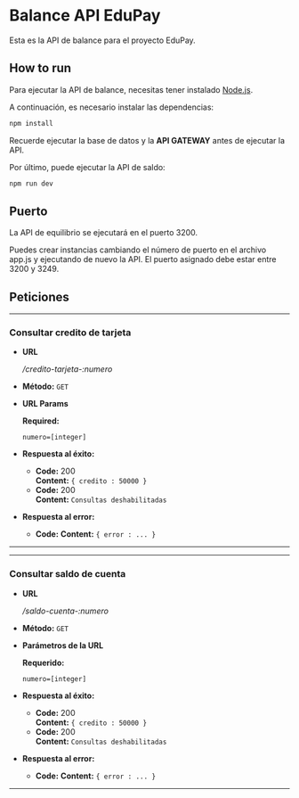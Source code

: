 # Balance API EduPay

Esta es la API de balance para el proyecto EduPay.

## How to run

Para ejecutar la API de balance, necesitas tener instalado [Node.js](https://nodejs.org/en/).

A continuación, es necesario instalar las dependencias:

```bash
npm install
```

Recuerde ejecutar la base de datos y la **API GATEWAY** antes de ejecutar la API.

Por último, puede ejecutar la API de saldo:

```bash
npm run dev
```

## Puerto

La API de equilibrio se ejecutará en el puerto 3200.

Puedes crear instancias cambiando el número de puerto en el archivo app.js y ejecutando de nuevo la API. El puerto asignado debe estar entre 3200 y 3249.

## Peticiones

---

### **Consultar credito de tarjeta**
* **URL**

  _/credito-tarjeta-:numero_

* **Método:**
  `GET`
  
*  **URL Params**

   **Required:**
 
   `numero=[integer]`

* **Respuesta al éxito:**

  * **Code:** 200 <br />
    **Content:** `{ credito : 50000 }`
  * **Code:** 200 <br />
    **Content:** `Consultas deshabilitadas`
 
* **Respuesta al error:**
  * **Code:** 
    **Content:** `{ error : ... }`
---

---

### **Consultar saldo de cuenta**
* **URL**

  _/saldo-cuenta-:numero_

* **Método:**
  `GET`
  
*  **Parámetros de la URL**

   **Requerido:**
 
   `numero=[integer]`

* **Respuesta al éxito:**

  * **Code:** 200 <br />
    **Content:** `{ credito : 50000 }`
  * **Code:** 200 <br />
    **Content:** `Consultas deshabilitadas`
 
* **Respuesta al error:**
  * **Code:** 
    **Content:** `{ error : ... }`
---

